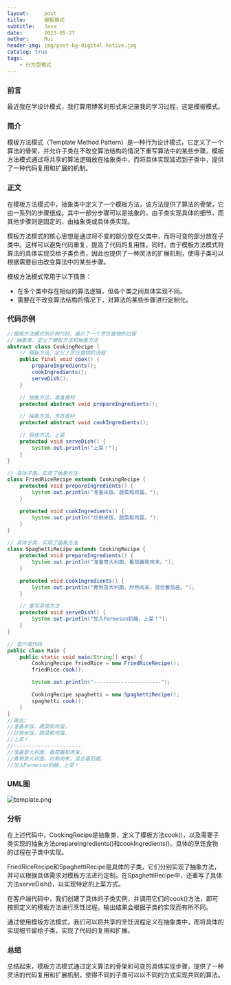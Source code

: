 ```yaml
---
layout:     post
title:      模板模式
subtitle:   Java
date:       2023-05-27
author:     Rui
header-img: img/post-bg-digital-native.jpg
catalog: true
tags:
    - 行为型模式
---
```

### 前言
最近我在学设计模式，我打算用博客的形式来记录我的学习过程，这是模板模式。
### 简介
模板方法模式（Template Method Pattern）是一种行为设计模式，它定义了一个算法的骨架，并允许子类在不改变算法结构的情况下重写算法中的某些步骤。模板方法模式通过将共享的算法逻辑放在抽象类中，而将具体实现延迟到子类中，提供了一种代码复用和扩展的机制。
### 正文

在模板方法模式中，抽象类中定义了一个模板方法，该方法提供了算法的骨架，它由一系列的步骤组成。其中一部分步骤可以是抽象的，由子类实现具体的细节，而其他步骤则是固定的，由抽象类或具体类实现。

模板方法模式的核心思想是通过将不变的部分放在父类中，而将可变的部分放在子类中。这样可以避免代码重复，提高了代码的复用性。同时，由于模板方法模式将算法的具体实现交给子类负责，因此也提供了一种灵活的扩展机制，使得子类可以根据需要自由改变算法中的某些步骤。

模板方法模式常用于以下情景：
- 在多个类中存在相似的算法逻辑，但各个类之间具体实现不同。
- 需要在不改变算法结构的情况下，对算法的某些步骤进行定制化。

### 代码示例
```java
//模板方法模式的示例代码，展示了一个烹饪食物的过程
// 抽象类，定义了模板方法和抽象方法
abstract class CookingRecipe {
    // 模板方法，定义了烹饪食物的流程
    public final void cook() {
        prepareIngredients();
        cookIngredients();
        serveDish();
    }

    // 抽象方法，准备食材
    protected abstract void prepareIngredients();

    // 抽象方法，烹饪食材
    protected abstract void cookIngredients();

    // 具体方法，上菜
    protected void serveDish() {
        System.out.println("上菜！");
    }
}

// 具体子类，实现了抽象方法
class FriedRiceRecipe extends CookingRecipe {
    protected void prepareIngredients() {
        System.out.println("准备米饭、蔬菜和鸡蛋。");
    }

    protected void cookIngredients() {
        System.out.println("炒熟米饭、蔬菜和鸡蛋。");
    }
}

// 具体子类，实现了抽象方法
class SpaghettiRecipe extends CookingRecipe {
    protected void prepareIngredients() {
        System.out.println("准备意大利面、番茄酱和肉末。");
    }

    protected void cookIngredients() {
        System.out.println("煮熟意大利面，炒熟肉末，混合番茄酱。");
    }

    // 重写具体方法
    protected void serveDish() {
        System.out.println("加入Parmesan奶酪，上菜！");
    }
}

// 客户端代码
public class Main {
    public static void main(String[] args) {
        CookingRecipe friedRice = new FriedRiceRecipe();
        friedRice.cook();

        System.out.println("----------------------");

        CookingRecipe spaghetti = new SpaghettiRecipe();
        spaghetti.cook();
    }
}
//输出:
//准备米饭、蔬菜和鸡蛋。
//炒熟米饭、蔬菜和鸡蛋。
//上菜！
//----------------------
//准备意大利面、番茄酱和肉末。
//煮熟意大利面，炒熟肉末，混合番茄酱。
//加入Parmesan奶酪，上菜！
```
### UML图
![template.png](https://i.postimg.cc/qMY9DCLP/template.png)

### 分析
在上述代码中，CookingRecipe是抽象类，定义了模板方法cook()，以及需要子类实现的抽象方法prepareIngredients()和cookIngredients()。具体的烹饪食物的过程在子类中实现。

FriedRiceRecipe和SpaghettiRecipe是具体的子类，它们分别实现了抽象方法，并可以根据具体需求对模板方法进行定制。在SpaghettiRecipe中，还重写了具体方法serveDish()，以实现特定的上菜方式。

在客户端代码中，我们创建了具体的子类实例，并调用它们的cook()方法，即可按照定义的模板方法进行烹饪过程。输出结果会根据子类的实现而有所不同。

通过使用模板方法模式，我们可以将共享的烹饪流程定义在抽象类中，而将具体的实现细节留给子类，实现了代码的复用和扩展。
### 总结
总结起来，模板方法模式通过定义算法的骨架和可变的具体实现步骤，提供了一种灵活的代码复用和扩展机制，使得不同的子类可以以不同的方式实现共同的算法。





